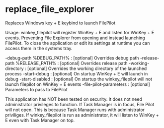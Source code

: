 # replace_file_explorer
Replaces Windows key + E keybind to launch FilePilot

Usage:
  winkey_filepilot will register WinKey + E and listen for
  WinKey + E events. Preventing File Explorer from opening
  and instead launching FilePilot. To close the application
  or edit its settings at runtime you can access them in
  the systems tray.
  
  -debug-path %DEBUG_PATH%      : [optional] Overrides debug path
  -release-path %RELEASE_PATH%  : [optional] Overrides release path
  -working-directory            : [optional] Overrides the working directory of the launched process
  -start-debug                  : [optional] On startup WinKey + E will launch in debug
  -start-disabled               : [optional] On startup the winkey_filepilot will not launch filepilot on WinKey + E events
  -file-pilot-parameters        : [optional] Parameters to pass to FilePilot
  
  This application has NOT been tested on security.
  It does not need administrator privileges to function.
  If Task Manager is in focus, File Pilot will not open.
  This is because Task Manager runs with administrator
  priviliges. If winkey_filepilot is run as
  administrator, it will listen to WinKey + E even with
  Task Manager on top.
